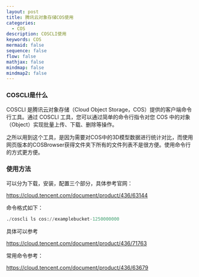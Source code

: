 ```yaml
---
layout: post
title: 腾讯云对象存储COS使用
categories:
  - COS
description: COSCLI使用
keywords: COS
mermaid: false
sequence: false
flow: false
mathjax: false
mindmap: false
mindmap2: false
---
```

### COSCLI是什么

COSCLI 是腾讯云对象存储（Cloud Object Storage，COS）提供的客户端命令行工具。通过 COSCLI 工具，您可以通过简单的命令行指令对您 COS 中的对象（Object）实现批量上传、下载、删除等操作。

之所以用到这个工具，是因为需要对COS中的3D模型数据进行统计对比，而使用网页版本的COSBrowser获得文件夹下所有的文件列表不是很方便。使用命令行的方式更方便。

### 使用方法

可以分为下载，安装，配置三个部分，具体参考官网： 

https://cloud.tencent.com/document/product/436/63144

命令格式如下：
```python
./coscli ls cos://examplebucket-1250000000
```

具体可以参考

https://cloud.tencent.com/document/product/436/71763

常用命令参考：

https://cloud.tencent.com/document/product/436/63679